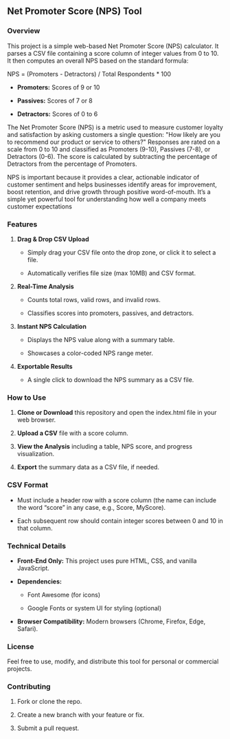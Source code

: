 Net Promoter Score (NPS) Tool
-----------------------------

### Overview

This project is a simple web-based Net Promoter Score (NPS) calculator. It parses a CSV file containing a score column of integer values from 0 to 10. It then computes an overall NPS based on the standard formula:

NPS = (Promoters - Detractors) / Total Respondents \* 100

*   **Promoters:** Scores of 9 or 10
    
*   **Passives:** Scores of 7 or 8
    
*   **Detractors:** Scores of 0 to 6

The Net Promoter Score (NPS) is a metric used to measure customer loyalty and satisfaction by asking customers a single question: "How likely are you to recommend our product or service to others?" Responses are rated on a scale from 0 to 10 and classified as Promoters (9-10), Passives (7-8), or Detractors (0-6). The score is calculated by subtracting the percentage of Detractors from the percentage of Promoters.

NPS is important because it provides a clear, actionable indicator of customer sentiment and helps businesses identify areas for improvement, boost retention, and drive growth through positive word-of-mouth. It’s a simple yet powerful tool for understanding how well a company meets customer expectations
    

### Features

1.  **Drag & Drop CSV Upload**
    
    *   Simply drag your CSV file onto the drop zone, or click it to select a file.
        
    *   Automatically verifies file size (max 10MB) and CSV format.
        
2.  **Real-Time Analysis**
    
    *   Counts total rows, valid rows, and invalid rows.
        
    *   Classifies scores into promoters, passives, and detractors.
        
3.  **Instant NPS Calculation**
    
    *   Displays the NPS value along with a summary table.
        
    *   Showcases a color-coded NPS range meter.
        
4.  **Exportable Results**
    
    *   A single click to download the NPS summary as a CSV file.
        

### How to Use

1.  **Clone or Download** this repository and open the index.html file in your web browser.
    
2.  **Upload a CSV** file with a score column.
    
3.  **View the Analysis** including a table, NPS score, and progress visualization.
    
4.  **Export** the summary data as a CSV file, if needed.
    

### CSV Format

*   Must include a header row with a score column (the name can include the word “score” in any case, e.g., Score, MyScore).
    
*   Each subsequent row should contain integer scores between 0 and 10 in that column.
    

### Technical Details

*   **Front-End Only:** This project uses pure HTML, CSS, and vanilla JavaScript.
    
*   **Dependencies:**
    
    *   Font Awesome (for icons)
        
    *   Google Fonts or system UI for styling (optional)
        
*   **Browser Compatibility:** Modern browsers (Chrome, Firefox, Edge, Safari).
    

### License

Feel free to use, modify, and distribute this tool for personal or commercial projects.

### Contributing

1.  Fork or clone the repo.
    
2.  Create a new branch with your feature or fix.
    
3.  Submit a pull request.
